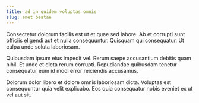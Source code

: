 ```yaml
---
title: ad in quidem voluptas omnis
slug: amet beatae
---
```


Consectetur dolorum facilis est ut et quae sed labore. Ab et corrupti sunt officiis eligendi aut et nulla consequuntur. Quisquam qui consequatur. Ut culpa unde soluta laboriosam.

Quibusdam ipsum eius impedit vel. Rerum saepe accusantium debitis quam nihil. Et unde et dicta rerum corrupti. Repudiandae quibusdam tenetur consequatur eum id modi error reiciendis accusamus.

Dolorum dolor libero et dolore omnis laboriosam dicta. Voluptas est consequuntur quia velit explicabo. Eos quia consequatur nobis eveniet ex ut vel aut sit.

